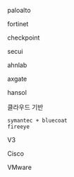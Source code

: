 paloalto



fortinet

checkpoint

secui 

ahnlab

    

axgate

hansol

클라우드 기반

    symantec + bluecoat 
    fireeye
    
V3

Cisco

VMware